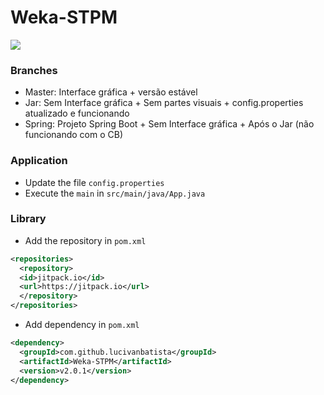 # Weka-STPM
[![](https://jitpack.io/v/lucivanbatista/Weka-STPM.svg)](https://jitpack.io/#lucivanbatista/Weka-STPM)

### Branches
- Master: Interface gráfica + versão estável
- Jar: Sem Interface gráfica + Sem partes visuais + config.properties atualizado e funcionando
- Spring: Projeto Spring Boot + Sem Interface gráfica + Após o Jar (não funcionando com o CB)

### Application
- Update the file ```config.properties```
- Execute the ```main``` in ```src/main/java/App.java```

### Library
- Add the repository in ```pom.xml```
```xml
<repositories>
  <repository>
  <id>jitpack.io</id>
  <url>https://jitpack.io</url>
  </repository>
</repositories>
```
- Add dependency in ```pom.xml```
```xml
<dependency>
  <groupId>com.github.lucivanbatista</groupId>
  <artifactId>Weka-STPM</artifactId>
  <version>v2.0.1</version>
</dependency>
```
